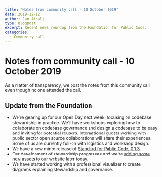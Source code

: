 ```yaml
---
title: "Notes from community call - 10 October 2019"
date: 2019-12-12
author: Jan Ainali
type: blogpost
excerpt: Recent news roundup from the Foundation for Public Code.
categories:
  - Community call
---
```


# Notes from community call - 10 October 2019

As a matter of transparency, we post the notes from this community call even though no one attended the call.

## Update from the Foundation

* We're gearing up for our Open Day next week, focusing on codebase stewardship in practice. We'll have workshops exploring how to collaborate on codebase governance and design a codebase to be easy and inviting for potential reusers. International guests working with public sector open source collaborations will share their experiences. Some of us are currently full-on with logistics and workshop design.
* We have a new minor release of [Standard for Public Code, 0.1.3](https://github.com/publiccodenet/standard/releases/tag/0.1.3).
* Our development of stewardship progresses and we're [adding some new assets](https://github.com/publiccodenet/about/pull/430) to our website later today.
* We have started working with a professional visualizer to create diagrams explaining stewardship and governance.
